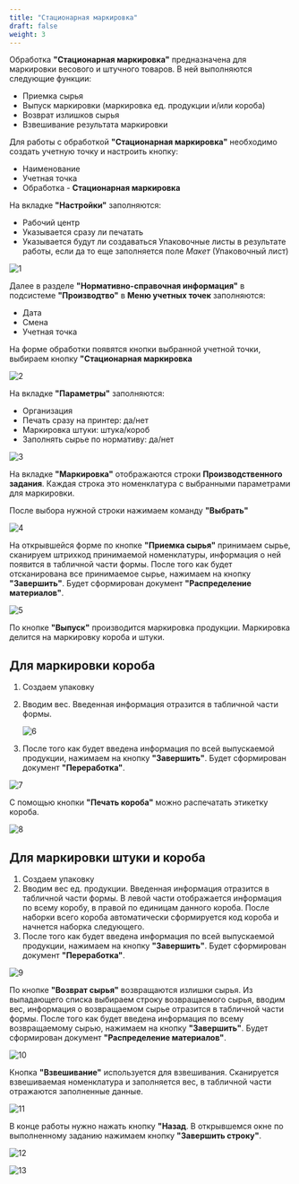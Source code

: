 ```yaml
---
title: "Стационарная маркировка"
draft: false
weight: 3
---
```


Обработка **"Стационарная маркировка"** предназначена для маркировки весового и штучного товаров. В ней выполняются следующие функции:

- Приемка сырья
- Выпуск маркировки (маркировка ед. продукции и/или короба)
- Возврат излишков сырья
- Взвешивание результата маркировки

Для работы с обработкой **"Стационарная маркировка"** необходимо создать учетную точку и настроить кнопку:

- Наименование
- Учетная точка
- Обработка - **Стационарная маркировка**

На вкладке **"Настройки"** заполняются:

- Рабочий центр
- Указывается сразу ли печатать
- Указывается будут ли создаваться Упаковочные листы в результате работы, если да то еще заполняется поле *Макет* (Упаковочный лист)

![1](1.png)

Далее в разделе **"Нормативно-справочная информация"** в подсистеме **"Производтво"** в **Меню учетных точек** заполняются:

- Дата
- Смена
- Учетная точка

На форме обработки появятся кнопки выбранной учетной точки, выбираем кнопку **"Стационарная маркировка**

![2](2.png)

На вкладке **"Параметры"** заполняются:

- Организация
- Печать сразу на принтер: да/нет
- Маркировка штуки: штука/короб
- Заполнять сырье по нормативу: да/нет

![3](3.png)

На вкладке **"Маркировка"** отображаются строки **Производственного задания**. Каждая строка это номенклатура с выбранными параметрами для маркировки.

После выбора нужной строки нажимаем команду **"Выбрать"**

![4](4.png)

На открывшейся форме по кнопке **"Приемка сырья"** принимаем сырье, сканируем штрихкод принимаемой номенклатуры, информация о ней появится в табличной части формы. После того как будет отсканирована все принимаемое сырье, нажимаем на кнопку **"Завершить"**. Будет сформирован документ **"Распределение материалов"**.

![5](5.png)

По кнопке **"Выпуск"** производится маркировка продукции. Маркировка делится на маркировку короба и штуки.

## Для маркировки короба

1. Создаем упаковку
2. Вводим вес. Введенная информация отразится в табличной части формы.

    ![6](6.png)

3. После того как будет введена информация по всей выпускаемой продукции, нажимаем на кнопку **"Завершить"**. Будет сформирован документ **"Переработка"**.

![7](7.png)

С помощью кнопки **"Печать короба"** можно распечатать этикетку короба.

![8](8.png)

## Для маркировки штуки и короба

1. Создаем упаковку
2. Вводим вес ед. продукции. Введенная информация отразится в табличной части формы. В левой части отображается информация по всему коробу, в правой по единицам данного короба. После наборки всего короба автоматически сформируется код короба и начнется наборка следующего.
3. После того как будет введена информация по всей выпускаемой продукции, нажимаем на кнопку **"Завершить"**. Будет сформирован документ **"Переработка"**.

![9](9.png)

По кнопке **"Возврат сырья"** возвращаются излишки сырья.
Из выпадающего списка выбираем строку возвращаемого сырья, вводим вес, информация о возвращаемом сырье отразится в табличной части формы. После того как будет введена информация по всему возвращаемому сырью, нажимаем на кнопку **"Завершить"**. Будет сформирован документ **"Распределение материалов"**.

![10](10.png)

Кнопка **"Взвешивание"** используется для взвешивания. Сканируется взвешиваемая номенклатура и заполняется вес, в табличной части отражаются заполненные данные.

![11](11.png)

В конце работы нужно нажать кнопку **"Назад**. В открывшемся окне по выполненному заданию нажимаем кнопку **"Завершить строку"**.

![12](12.png)

![13](13.png)